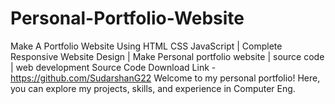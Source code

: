 # Personal-Portfolio-Website
Make A Portfolio Website Using HTML CSS JavaScript | Complete Responsive Website Design | Make Personal portfolio website | source code | web development  Source Code Download Link - https://github.com/SudarshanG22  Welcome to my personal portfolio! Here, you can explore my projects, skills, and experience in Computer Eng.
